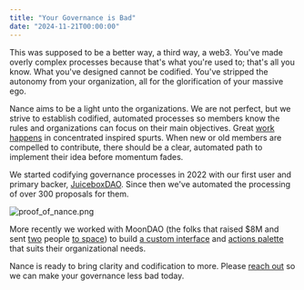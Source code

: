 ```yaml
---
title: "Your Governance is Bad"
date: "2024-11-21T00:00:00"
---
```


This was supposed to be a better way, a third way, a web3. You've made overly complex processes because that's what you're used to; that's all you know. What you've designed cannot be codified. You've stripped the autonomy from your organization, all for the glorification of your massive ego.

Nance aims to be a light unto the organizations. We are not perfect, but we strive to establish codified, automated processes so members know the rules and organizations can focus on their main objectives. Great [work happens](https://nav.al/work-hard) in concentrated inspired spurts. When new or old members are compelled to contribute, there should be a clear, automated path to implement their idea before momentum fades.

We started codifying governance processes in 2022 with our first user and primary backer, [JuiceboxDAO](https://docs.juicebox.money/dao). Since then we've automated the processing of over 300 proposals for them.

![proof_of_nance.png](https://nance.infura-ipfs.io/ipfs/QmUcrrt1z5dKkYKDd3gfFers2KcmpkXoc2ScCRPJMjjF1e)

More recently we worked with MoonDAO (the folks that raised $8M and sent [two](https://www.youtube.com/watch?v=YXXlSG-du7c) people [to space](https://www.space.com/blue-origin-eiman-jahangir-suborbital-flight-moondao)) to build [a custom interface](https://moondao.com/vote) and [actions palette](https://moondao.com/propose) that suits their organizational needs.

Nance is ready to bring clarity and codification to more. Please [reach out](https://cal.com/edsammy/30min?user=edsammy) so we can make your governance less bad today.
